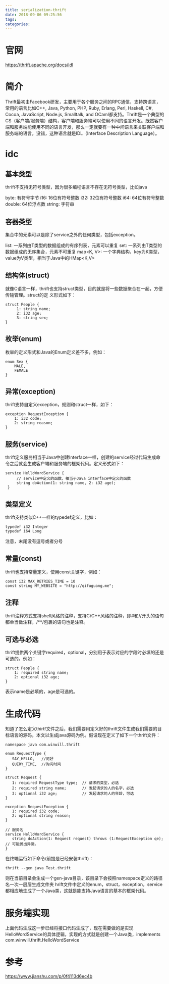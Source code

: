 ```yaml
---
title: serialization-thrift
date: 2018-09-06 09:25:56
tags:
categories:
---
```

# 官网
https://thrift.apache.org/docs/idl


# 简介

Thrift最初由Facebook研发，主要用于各个服务之间的RPC通信，支持跨语言，常用的语言比如C++, Java, Python, PHP, Ruby, Erlang, Perl, Haskell, C#, Cocoa, JavaScript, Node.js, Smalltalk, and OCaml都支持。Thrift是一个典型的CS（客户端/服务端）结构，客户端和服务端可以使用不同的语言开发。既然客户端和服务端能使用不同的语言开发，那么一定就要有一种中间语言来关联客户端和服务端的语言，没错，这种语言就是IDL（Interface Description Language）。

# idc
## 基本类型
thrift不支持无符号类型，因为很多编程语言不存在无符号类型，比如java

byte: 有符号字节
i16: 16位有符号整数
i32: 32位有符号整数
i64: 64位有符号整数
double: 64位浮点数
string: 字符串
## 容器类型
集合中的元素可以是除了service之外的任何类型，包括exception。

list<T>: 一系列由T类型的数据组成的有序列表，元素可以重复
set<T>: 一系列由T类型的数据组成的无序集合，元素不可重复
map<K, V>: 一个字典结构，key为K类型，value为V类型，相当于Java中的HMap<K,V>
## 结构体(struct)
就像C语言一样，thrift也支持struct类型，目的就是将一些数据聚合在一起，方便传输管理。struct的定 义形式如下：
```
struct People {
     1: string name;
     2: i32 age;
     3: string sex;
}
```

## 枚举(enum)
枚举的定义形式和Java的Enum定义差不多，例如：
```
enum Sex {
    MALE,
    FEMALE
}
```
## 异常(exception)
thrift支持自定义exception，规则和struct一样，如下：

```
exception RequestException {
    1: i32 code;
    2: string reason;
}
```
## 服务(service)
thrift定义服务相当于Java中创建Interface一样，创建的service经过代码生成命令之后就会生成客户端和服务端的框架代码。定义形式如下：
```
service HelloWordService {
     // service中定义的函数，相当于Java interface中定义的函数
     string doAction(1: string name, 2: i32 age);
 }
 ```
## 类型定义
thrift支持类似C++一样的typedef定义，比如：
```
typedef i32 Integer
typedef i64 Long
```
注意，末尾没有逗号或者分号

## 常量(const)
thrift也支持常量定义，使用const关键字，例如：
```
const i32 MAX_RETRIES_TIME = 10
const string MY_WEBSITE = "http://qifuguang.me";
```

## 注释
thrift注释方式支持shell风格的注释，支持C/C++风格的注释，即#和//开头的语句都单当做注释，/**/包裹的语句也是注释。

## 可选与必选
thrift提供两个关键字required，optional，分别用于表示对应的字段时必填的还是可选的。例如：

```
struct People {
    1: required string name;
    2: optional i32 age;
}
```
表示name是必填的，age是可选的。

# 生成代码

知道了怎么定义thirtf文件之后，我们需要用定义好的thrift文件生成我们需要的目标语言的源码，本文以生成java源码为例。假设现在定义了如下一个thrift文件：
```
namespace java com.winwill.thrift

enum RequestType {
   SAY_HELLO,   //问好
   QUERY_TIME,  //询问时间
}

struct Request {
   1: required RequestType type;  // 请求的类型，必选
   2: required string name;       // 发起请求的人的名字，必选
   3: optional i32 age;           // 发起请求的人的年龄，可选
}

exception RequestException {
   1: required i32 code;
   2: optional string reason;
}

// 服务名
service HelloWordService {
   string doAction(1: Request request) throws (1:RequestException qe); // 可能抛出异常。
}
```
在终端运行如下命令(前提是已经安装thrift)：
```
thrift --gen java Test.thrift
```
则在当前目录会生成一个gen-java目录，该目录下会按照namespace定义的路径名一次一层层生成文件夹
hrift文件中定义的enum，struct，exception，service都相应地生成了一个Java类，这就是能支持Java语言的基本的框架代码。

# 服务端实现
上面代码生成这一步已经将接口代码生成了，现在需要做的是实现HelloWordService的具体逻辑，实现的方式就是创建一个Java类，implements com.winwill.thrift.HelloWordService



# 参考
https://www.jianshu.com/p/0f4113d6ec4b